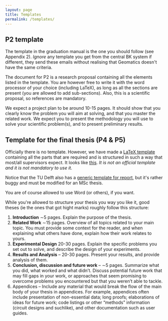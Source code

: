 ```yaml
---
layout: page
title: Templates 
permalink: /templates/
---
```



## P2 template

The template in the graduation manual is the one you should follow (see Appendix 2).
*Ignore* any template you get from the central BK system if different, they send these emails without realising that Geomatics doesn't have the same criteria.

The document for P2 is a research proposal containing all the elements listed in the template.
You are however free to write it with the word processor of your choice (including LaTeX), as long as all the sections are present (you are allowed to add sub-sections).
Also, this is a scientific proposal, so references are mandatory.

We expect a project plan to be around 10-15 pages.
It should show that you clearly know the problem you will aim at solving, and that you master the related work.
We expect you to present the methodology you will use to solve your scientific problem(s), and to present preliminary results.
<!-- You should however have a crystal-clear idea of what you will do, with what methodology, and the pitfalls that you will encounter. -->


## Template for the final thesis (P4 & P5)

Officially there is no template.
However, we have made a [LaTeX template](https://github.com/tudelft3d/MScGeomaticsThesisTemplate) containing all the parts that are required and is structured in such a way that most/all supervisors expect.
It looks like [this](https://github.com/tudelft3d/MScGeomaticsThesisTemplate/raw/master/thesis.pdf).
*It is not an official template and it is not mandatory to use it.*

Notice that the TU Delft also has a [generic template for report](https://intranet.tudelft.nl/fileadmin/Files/medewerkersportal/mc/huisstijl/Downloads/latex_newreport.zip), but it's rather buggy and must be modified for an MSc thesis.

You are of course allowed to use Word (or others), if you want.

<!-- http://web.stanford.edu/~pmcmahon/ThesisWritingTips.pdf -->
While you're allowed to structure your thesis you way you like it, good theses (ie the ones that got hight marks) roughly follow this structure:

  1. __Introduction__ ∼5 pages. Explain the purpose of the thesis. 
  2. __Related Work__ ∼15 pages. Overview of all topics related to your main topic. You must provide some context for the reader, and when explaining what others have done, explain how their work relates to yours.
  3. __Experimental Design__ 20-30 pages. Explain the specific problems you set out to solve, and describe the design of your experiments.
  4. __Results and Analysis__ – 20-30 pages. Present your results, and provide analysis of them.
  5. __Conclusion, discussion and future work__ – ∼5 pages. Summarize what you did, what worked and what didn’t. Discuss potential future work that may fill gaps in your work, or approaches that seem promising to overcome problems you encountered but that you weren’t able to tackle.
  6.  Appendices – Include any material that would break the flow of the main body of your thesis in appendices. For example, appendices often include presentation of non-essential data; long proofs; elaborations of ideas for future work; code listings or other “methods” information (circuit designs and suchlike), and other documentation such as user guides.
